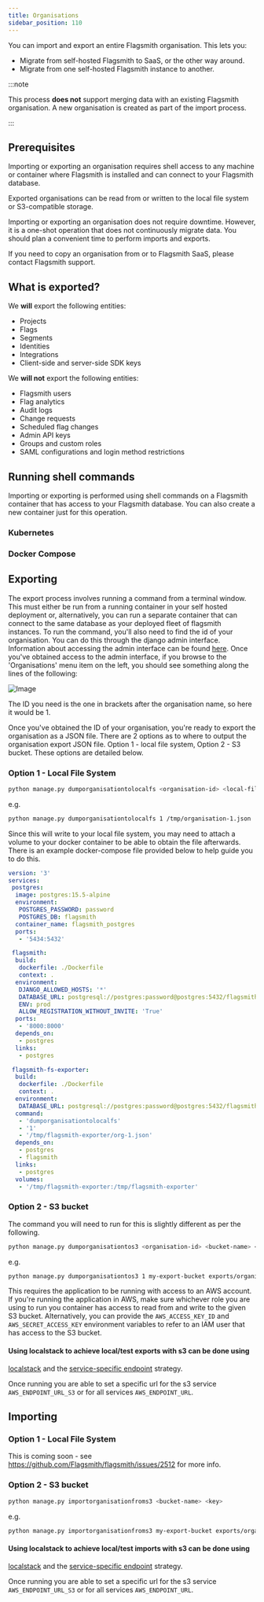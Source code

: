 ```yaml
---
title: Organisations
sidebar_position: 110
---
```


You can import and export an entire Flagsmith organisation. This lets you:

* Migrate from self-hosted Flagsmith to SaaS, or the other way around.
* Migrate from one self-hosted Flagsmith instance to another.

:::note

This process **does not** support merging data with an existing Flagsmith organisation. A new organisation is created
as part of the import process.

:::

## Prerequisites

Importing or exporting an organisation requires shell access to any machine or container where Flagsmith is 
installed and can connect to your Flagsmith database.

Exported organisations can be read from or written to the local file system or S3-compatible storage.

Importing or exporting an organisation does not require downtime. However, it is a one-shot operation that does not
continuously migrate data. You should plan a convenient time to perform imports and exports.

If you need to copy an organisation from or to Flagsmith SaaS, please contact Flagsmith support.

## What is exported?

We **will** export the following entities:

- Projects
- Flags
- Segments
- Identities
- Integrations
- Client-side and server-side SDK keys

We **will not** export the following entities:

- Flagsmith users
- Flag analytics
- Audit logs
- Change requests
- Scheduled flag changes
- Admin API keys
- Groups and custom roles
- SAML configurations and login method restrictions

## Running shell commands

Importing or exporting is performed using shell commands on a Flagsmith container that has access to your Flagsmith 
database. You can also create a new container just for this operation.

### Kubernetes



### Docker Compose



## Exporting



The export process involves running a command from a terminal window. This must either be run from a running container
in your self hosted deployment or, alternatively, you can run a separate container that can connect to the same database
as your deployed fleet of flagsmith instances. To run the command, you'll also need to find the id of your organisation.
You can do this through the django admin interface. Information about accessing the admin interface can be found
[here](/deployment/configuration/django-admin.md). Once you've obtained access to the admin interface, if you browse to
the 'Organisations' menu item on the left, you should see something along the lines of the following:

![Image](/img/organisations-admin.png)

The ID you need is the one in brackets after the organisation name, so here it would be 1.

Once you've obtained the ID of your organisation, you're ready to export the organisation as a JSON file. There are 2
options as to where to output the organisation export JSON file. Option 1 - local file system, Option 2 - S3 bucket.
These options are detailed below.

### Option 1 - Local File System

```bash
python manage.py dumporganisationtolocalfs <organisation-id> <local-file-system-path>
```

e.g.

```bash
python manage.py dumporganisationtolocalfs 1 /tmp/organisation-1.json
```

Since this will write to your local file system, you may need to attach a volume to your docker container to be able to
obtain the file afterwards. There is an example docker-compose file provided below to help guide you to do this.

```yml
version: '3'
services:
 postgres:
  image: postgres:15.5-alpine
  environment:
   POSTGRES_PASSWORD: password
   POSTGRES_DB: flagsmith
  container_name: flagsmith_postgres
  ports:
   - '5434:5432'

 flagsmith:
  build:
   dockerfile: ./Dockerfile
   context: .
  environment:
   DJANGO_ALLOWED_HOSTS: '*'
   DATABASE_URL: postgresql://postgres:password@postgres:5432/flagsmith
   ENV: prod
   ALLOW_REGISTRATION_WITHOUT_INVITE: 'True'
  ports:
   - '8000:8000'
  depends_on:
   - postgres
  links:
   - postgres

 flagsmith-fs-exporter:
  build:
   dockerfile: ./Dockerfile
   context: .
  environment:
   DATABASE_URL: postgresql://postgres:password@postgres:5432/flagsmith
  command:
   - 'dumporganisationtolocalfs'
   - '1'
   - '/tmp/flagsmith-exporter/org-1.json'
  depends_on:
   - postgres
   - flagsmith
  links:
   - postgres
  volumes:
   - '/tmp/flagsmith-exporter:/tmp/flagsmith-exporter'
```

### Option 2 - S3 bucket

The command you will need to run for this is slightly different as per the following.

```bash
python manage.py dumporganisationtos3 <organisation-id> <bucket-name> <key>
```

e.g.

```bash
python manage.py dumporganisationtos3 1 my-export-bucket exports/organisation-1.json
```

This requires the application to be running with access to an AWS account. If you're running the application in AWS,
make sure whichever role you are using to run you container has access to read from and write to the given S3 bucket.
Alternatively, you can provide the `AWS_ACCESS_KEY_ID` and `AWS_SECRET_ACCESS_KEY` environment variables to refer to an
IAM user that has access to the S3 bucket.

#### Using localstack to achieve local/test exports with s3 can be done using

[localstack](https://github.com/localstack/localstack) and the
[service-specific endpoint](https://docs.aws.amazon.com/sdkref/latest/guide/feature-ss-endpoints.html) strategy.

Once running you are able to set a specific url for the s3 service `AWS_ENDPOINT_URL_S3` or for all services
`AWS_ENDPOINT_URL`.

## Importing

### Option 1 - Local File System

This is coming soon - see https://github.com/Flagsmith/flagsmith/issues/2512 for more info.

### Option 2 - S3 bucket

```bash
python manage.py importorganisationfroms3 <bucket-name> <key>
```

e.g.

```bash
python manage.py importorganisationfroms3 my-export-bucket exports/organisation-1.json
```

#### Using localstack to achieve local/test imports with s3 can be done using

[localstack](https://github.com/localstack/localstack) and the
[service-specific endpoint](https://docs.aws.amazon.com/sdkref/latest/guide/feature-ss-endpoints.html) strategy.

Once running you are able to set a specific url for the s3 service `AWS_ENDPOINT_URL_S3` or for all services
`AWS_ENDPOINT_URL`.
